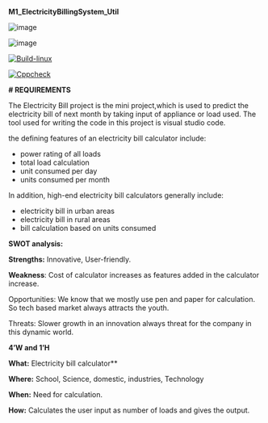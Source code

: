 
  **M1_ElectricityBillingSystem_Util**
  
  
  ![image](https://user-images.githubusercontent.com/99086668/153717131-a3043da6-38b7-46df-9f5d-860ea56547c9.png)

  ![image](https://user-images.githubusercontent.com/99086668/153717150-5898ecfa-8d1b-463e-8e21-b14515cf0eb2.png)
  
  [![Build-linux](https://github.com/Pavithra0321/M1_ElectricityBilling_Util/actions/workflows/Build-linux.yml/badge.svg)](https://github.com/Pavithra0321/M1_ElectricityBilling_Util/actions/workflows/Build-linux.yml)
  
  [![Cppcheck](https://github.com/Pavithra0321/M1_ElectricityBilling_Util/actions/workflows/Static_check.yml/badge.svg)](https://github.com/Pavithra0321/M1_ElectricityBilling_Util/actions/workflows/Static_check.yml)


**# REQUIREMENTS**

 The Electricity Bill project is the mini project,which is used to predict the electricity bill of next month by taking input of appliance or load used. The tool used for writing the code in this project is visual studio code.

 the defining features of an electricity bill calculator include:

- power rating of all loads
- total load calculation
- unit consumed per day
- units consumed per month

In addition, high-end electricity bill calculators generally include:

- electricity bill in urban areas
- electricity bill in rural areas
- bill calculation based on units consumed

**SWOT analysis:**

**Strengths:** Innovative, User-friendly.

**Weakness**: Cost of calculator increases as features added in the calculator increase.

Opportunities: We know that we mostly use pen and paper for calculation. So tech based market always attracts the youth.

Threats: Slower growth in an innovation always threat for the company in this dynamic world.

**4’W and 1’H**

**What:**  Electricity bill calculator**     

**Where:** School, Science, domestic, industries, Technology

**When:** Need for calculation.

**How:** Calculates the user input as number of loads and gives the output.



